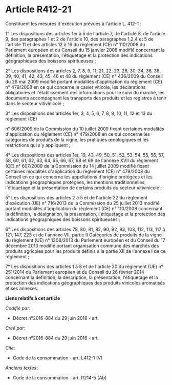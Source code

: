 # Article R412-21

Constituent les mesures d'exécution prévues à l'article L. 412-1 : 

1° Les dispositions des articles 1er à 5 de l'article 7, de l'article 8, de l'article 9, des paragraphes 1 et 2 de l'article
10, des paragraphes 1,2,4 et 5 de l'article 11 et des articles 12 à 16 du règlement (CE) n° 110/2008 du Parlement européen et
du Conseil du 15 janvier 2008 modifié concernant la définition, la présentation, l'étiquetage et la protection des
indications géographiques des boissons spiritueuses ; 

2° Les dispositions des articles 2, 7, 8, 9, 11, 21, 22, 23, 26, 30, 34, 36, 38, 39, 40, 41, 42, 43, 45, 46 et 48 du
règlement (CE) n° 436/2009 du Conseil du 26 mai 2009 modifié portant modalités d'application du règlement (CE) n° 479/2008 en
ce qui concerne le casier viticole, les déclarations obligatoires et l'établissement des informations pour le suivi du
marché, les documents accompagnant les transports des produits et les registres à tenir dans le secteur vitivinicole ; 

3° Les dispositions des articles 1er, 3, 4, 5, 6, 7, 8, 9, 10, 11, 12 et 13 du règlement (CE) 

n° 606/2009 de la Commission du 10 juillet 2009 fixant certaines modalités d'application du règlement (CE) n° 479/2008 en ce
qui concerne les catégories de produits de la vigne, les pratiques œnologiques et les restrictions qui s'y appliquent ; 

4° Les dispositions des articles 1er, 19, 43, 49, 50, 51, 52, 53, 54, 55, 56, 57, 58, 60, 61, 62, 63, 64, 65, 66, 67, 68 et
69 de l'annexe XVII du règlement (CE) n° 607/2009 de la Commission du 14 juillet 2009 modifié fixant certaines modalités
d'application du règlement (CE) n° 479/2008 du Conseil en ce qui concerne les appellations d'origine protégées et les
indications géographiques protégées, les mentions traditionnelles, l'étiquetage et la présentation de certains produits du
secteur vitivinicole ; 

5° Les dispositions des articles 2 à 5 et de l'article 22 du règlement d'exécution (UE) n° 716/2013 de la Commission du 25
juillet 2013 modifié portant modalités d'application du règlement (CE) n° 110/2008 concernant la définition, la désignation,
la présentation, l'étiquetage et la protection des indications géographiques des boissons spiritueuses ; 

6° Les dispositions des articles 78, 80, 81, 82, 90, 92, 93, 103, 112, 113, 117 à 121, 147, 223 et de l'annexe VII, partie II
Catégories de produits de la vigne  du règlement (UE) n° 1308/2013 du Parlement européen et du Conseil du 17 décembre 2013
modifié portant organisation commune des marchés des produits agricoles pour les produits définis à la partie XII de l'annexe
I de ce règlement ; 

7° Les dispositions des articles 1 à 8 et de l'article 20 du règlement (UE) n° 251/2014 du Parlement européen et du Conseil
du 26 février 2014 concernant la définition, la description, la présentation, l'étiquetage et la protection des indications
géographiques des produits vinicoles aromatisés et ses annexes.

**Liens relatifs à cet article**

_Codifié par_:

  - Décret n°2016-884 du 29 juin 2016 - art.

_Créé par_:

  - Décret n°2016-884 du 29 juin 2016 - art.

_Cite_:

  - Code de la consommation - art. L412-1 (V)

_Anciens textes_:

  - Code de la consommation - art. R214-5 (Ab)
